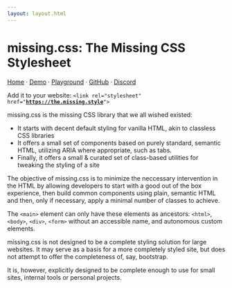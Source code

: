 ```yaml
---
layout: layout.html
---
```


<main>

<big-screen>
<div>

# <all-caps>missing<wbr>.css<v-h>:</v-h></all-caps> <sub-title>The Missing CSS Stylesheet</sub-title>

<nav>

[Home](/) &middot;
[Demo](/demos/) &middot;
[Playground](/playground/) &middot;
[GitHub](https://github.com/bigskysoftware/missing) &middot;
[Discord](https://htmx.org/discord)

</nav>

Add it to your website: <code>&lt;link rel="stylesheet" href="<strong>https://the.missing.style</strong>"></code>

</div>
</big-screen>

missing.css is the missing CSS library that we all wished existed:

  * It starts with decent default styling for vanilla HTML, akin to classless CSS libraries
  * It offers a small set of components based on purely standard, semantic HTML, utilizing ARIA where appropriate, such as tabs.
  * Finally, it offers a small & curated set of class-based utilities for tweaking the styling of a site

The objective of missing.css is to minimize the neccessary intervention in the HTML by allowing developers to
start with a good out of the box experience, then build common components using plain, semantic HTML and
then, only if necessary, apply a minimal number of classes to achieve.

<aside class="missing-card" data-label="Did you know?">

The `<main>` element can only have these elements as ancestors:
`<html>`, `<body>`, `<div>`, `<form>` without an accessible name, and autonomous custom elements.

</aside>

missing.css is not designed to be a complete styling solution for large websites.  It may serve as a basis
for a more completely styled site, but does not attempt to offer the completeness of, say, bootstrap.

It is, however, explicitly designed to be complete enough to use for small sites, internal tools or
personal projects.

</main>

